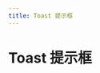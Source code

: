 ```yaml
---
title: Toast 提示框
---
```


# Toast 提示框

<ClientOnly>
<toast-demo-1></toast-demo-1>
</ClientOnly>
<ClientOnly>
<toast-demo-2></toast-demo-2>
</ClientOnly>
<ClientOnly>
<toast-demo-3></toast-demo-3>
</ClientOnly>